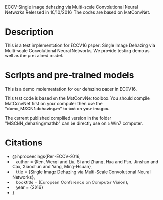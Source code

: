 ECCV-Single image dehazing via Multi-scale Convolutional Neural Networks
Released in 10/10/2016. The codes are based on MatConvNet.

# Description

This is a test implementation for ECCV16 paper: Single Image Dehazing via Multi-scale Convolutional Neural Networks. We provide testing demo as well as the pretrained model. 

# Scripts and pre-trained models

This is a demo implementation for our dehazing paper in ECCV16.

This test code is based on the MatConvNet toolbox. 
You should compile MatConvNet first on your computer then use the "demo_MSCNNdehazing.m" to test on your images.

The current published compliled version in the folder "MSCNN_dehazing\matlab" can be directly use on a Win7 computer.

# Citations
- @inproceedings{Ren-ECCV-2016,
-    author = {Ren, Wenqi and Liu, Si and Zhang, Hua and Pan, Jinshan and Cao, Xiaochun and Yang, Ming-Hsuan},
-    title = {Single Image Dehazing via Multi-Scale Convolutional Neural Networks},
-    booktitle = {European Conference on Computer Vision},
-    year = {2016}
- }

